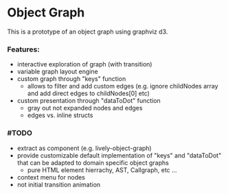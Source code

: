 # Object Graph

This is a prototype of an object graph using graphviz d3. 

### Features:
  - interactive exploration of graph (with transition)
  - variable graph layout engine
  - custom graph through "keys" function
    - allows to filter and add custom edges (e.g. ignore childNodes array and add direct edges to childNodes[0] etc)
  - custom presentation through "dataToDot" function
    - gray out not expanded nodes and edges
    - edges vs. inline structs

###  #TODO
  - extract as component (e.g. lively-object-graph)
  - provide customizable default implementation of "keys" and "dataToDot" that can be adapted to domain specific object graphs
    - pure HTML element hierrachy, AST, Callgraph, etc ...
  - context menu for nodes 
  - not initial transition animation
    
<script>
import ContextMenu from 'src/client/contextmenu.js';

(async () => {
   var vis = await (<d3-graphviz style="background:gray; width:1200px; height: 800px"></d3-graphviz>)
    
    vis.engine = "dot" 
    
    var menuItems = [
      ["graphviz engine", 
        ["dot", "neato", "fdp", "twopi", "circo"].map(ea => {
          return [ea,
            () => {
              vis.engine = ea  
              vis.setDotData(dataToDot(graph))
            }
          ]
        })
      ]
    ]
    
    vis.addEventListener("contextmenu",  evt => {
      ContextMenu.openIn(document.body, evt, this, undefined, menuItems);
      evt.stopPropagation();
      evt.preventDefault();
    });

    
    
    
    // vis.engine = "circo"
    
    var nodeMap = new Map()
    var objectToId = new Map()
    var idcounter = 1;
    function ensureId(obj) {
      var id = objectToId.get(obj) 
      if (!id) {
        id = idcounter++
        objectToId.set(obj, id) 
      }
      return "n" + id
    }
    // not serializable graph structure...
    var graph =  ensureNode(window.that || document.body)
    
    
    function ensureNode(obj) {
      var id = ensureId(obj)
      var node = nodeMap.get(id)
      
      if (!node) {
        node = {
          obj: obj,
          out: []
        }
        nodeMap.set(id, node)
      }
      return node
    }
    
    function collapseNode(graphNode) {
      graphNode.out = []
      graphNode.expanded = false
    }
    
    function expandNode(graphNode) {
      var edgeNames = keys(graphNode.obj);
      if (edgeNames) {
        graphNode.out = edgeNames.map(ea => {
          try {
            var value = eval("graphNode.obj." + ea) // vs graphNode.obj[ea], the former allows complex keys
          } catch(e) {
            value = "!ERROR!"
          }
          
          return {
            // edge
            label: ea,
            target: ensureNode(value)
          }
        })
      }
      graphNode.expanded = true
    }

    
    
    // function expandNode(graphNode) {
    //   var children = graphNode.obj.childNodes
    //   if (children) {
    //     graphNode.out = _.map(children, ea => {
    //       return {
    //         obj: ea,
    //         out: []
    //       }
    //     }).filter(ea => ! (ea.obj instanceof Text))
    //   }
    // }


    expandNode(graph)


    // customize range here...
    function keys(obj) {
      var keys = [];
      for (var key in obj) {
        if (obj.hasOwnProperty(i) && !obj.__lookupGetter__(key) ) { //  
          keys.push(key);
        }
      }
      
      if (obj.childNodes) {
        for(var i=0; i< obj.childNodes.length; i++) {
          keys.push("childNodes[" + i + "]");
        }
      }
      
      if (obj.attributes) {
        for(var ea of obj.attributes) {
          keys.push(`getAttribute("${ea.name}")`);
        }
      }
      
      if (obj.parentElement) {
        keys.push(`parentElement`);
      }
      
      if (obj.shadowRoot) {
        keys.push(`shadowRoot`);
      }
      
      if (obj instanceof Text) {
        keys.push(`textContent`);
      }

      return keys;
    }

    function stripLabel(str) {
      return str.replace(/([^A-Za-z0-9 _.,;:<>\/\[\]])/g," ").slice(0,50)
    }

    function dataToDot(graphNode) {
      var edges = []
      var nodes = []
      var visited = new Set()
      function visit(node) {
        if (visited.has(node)) return
        visited.add(node)
        var id = ensureId(node.obj)
        var obj = node.obj
        var name = ("" +obj)
        //nodes.push(id + `[label="${name}"]`)
        // nodes.push(id + `[label=<<TABLE><TR><TD>left</TD><TD>right</TD></TR></TABLE>>]`)
        
        if (obj instanceof Object) {
          name = obj.constructor.name
        }
        name = stripLabel(name)
        
        var inner = [name] 
        
        if (node.out) {
          node.out.forEach(eaOut => {
            var targetObj = eaOut.target.obj
            if (_.isObject(targetObj)) {
              if (targetObj instanceof Text) {
                // ignore TextNodes
              } else {
                edges.push(ensureId(node.obj) + " -> " + ensureId(targetObj) + `[ label="${eaOut.label}" ` 
                    +`fontcolor="${ eaOut.target.expanded ? "black" : "gray"}" `
                   +`color="${ eaOut.target.expanded ? "black" : "gray"}" `
                  + `]`)
                visit(eaOut.target)
              }
            
            } else {
              if (targetObj !== null) {
                if (["class","id", "name"].includes(eaOut.label)) {
                  inner.push(eaOut.label + ": " + stripLabel("" + targetObj))                 
                } else if (eaOut.label.match("getAttribute")) {
                  inner.push(eaOut.label.replace(/getAttribute/,"@").replace(/[()"]+/g,"") + ": " + stripLabel("" + targetObj))                 
                } else {
                  // #TODO show details on demand?
                  inner.push(stripLabel(eaOut.label) + ": " + stripLabel("" + targetObj)) 
                }
                
                
              }
            }
          })
        }
        nodes.push(id + `[shape="record" label="{ ${inner.join("|")}}" ` 
          +`fontcolor="${ node.expanded ? "black" : "gray"}" `
          +`color="${ node.expanded ? "black" : "gray"}"]`)
      }
      visit(graphNode)
      return `digraph {
        graph [  splines="true"  overlap="false"  ];
        node [ style="solid"  shape="plain"  fontname="Arial"  fontsize="14"  fontcolor="black" ];
        edge [  fontname="Arial"  fontsize="8" ];

        ${edges.join(";")}
        ${nodes.join(";")}
      }`
    }
    
    
    var dotData = dataToDot(graph)
    vis.config({
      onclick(data, evt, element) {
        // lively.showElement(element)
        if(evt.ctrlKey) {
          lively.openInspector({
            data: data,
            node: nodeMap.get(data.key),
            element: element
          })
        } else {
          var node = nodeMap.get(data.key)
          if (node) {
            if (node.out.length == 0) {
              expandNode(node)
            } else {
              collapseNode(node)
            }
          
          }
          lively.showElement(element, 300).innerHTML = ""
          vis.update(dataToDot(graph))    
        }
      }
    })    

    vis.setDotData(dotData)
    
    return vis
  })()
</script>